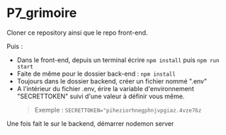 # P7_grimoire

Cloner ce repository ainsi que le repo front-end.

Puis :
  - Dans le front-end, depuis un terminal écrire `npm install` puis `npm run start`
  - Faite de même pour le dossier back-end : `npm install`
  - Toujours dans le dossier backend, créer un fichier nommé ".env"
  - A l'intérieur du fichier .env, érire la variable d'environnement "SECRETTOKEN" suivi d'une valeur à définir vous même.
    >Exemple : `SECRETTOKEN="piheziorhnegphnjvpgiaz.4vze76z`

Une fois fait le sur le backend, démarrer nodemon server
